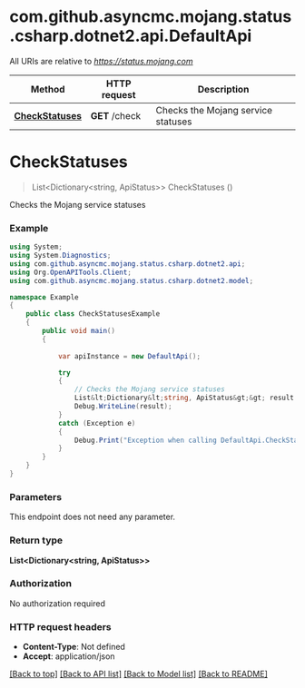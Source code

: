 # com.github.asyncmc.mojang.status.csharp.dotnet2.api.DefaultApi

All URIs are relative to *https://status.mojang.com*

Method | HTTP request | Description
------------- | ------------- | -------------
[**CheckStatuses**](DefaultApi.md#checkstatuses) | **GET** /check | Checks the Mojang service statuses


<a name="checkstatuses"></a>
# **CheckStatuses**
> List<Dictionary<string, ApiStatus>> CheckStatuses ()

Checks the Mojang service statuses

### Example
```csharp
using System;
using System.Diagnostics;
using com.github.asyncmc.mojang.status.csharp.dotnet2.api;
using Org.OpenAPITools.Client;
using com.github.asyncmc.mojang.status.csharp.dotnet2.model;

namespace Example
{
    public class CheckStatusesExample
    {
        public void main()
        {
            
            var apiInstance = new DefaultApi();

            try
            {
                // Checks the Mojang service statuses
                List&lt;Dictionary&lt;string, ApiStatus&gt;&gt; result = apiInstance.CheckStatuses();
                Debug.WriteLine(result);
            }
            catch (Exception e)
            {
                Debug.Print("Exception when calling DefaultApi.CheckStatuses: " + e.Message );
            }
        }
    }
}
```

### Parameters
This endpoint does not need any parameter.

### Return type

**List<Dictionary<string, ApiStatus>>**

### Authorization

No authorization required

### HTTP request headers

 - **Content-Type**: Not defined
 - **Accept**: application/json

[[Back to top]](#) [[Back to API list]](../README.md#documentation-for-api-endpoints) [[Back to Model list]](../README.md#documentation-for-models) [[Back to README]](../README.md)

